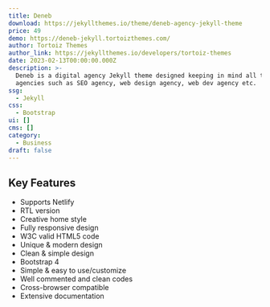 ```yaml
---
title: Deneb
download: https://jekyllthemes.io/theme/deneb-agency-jekyll-theme
price: 49
demo: https://deneb-jekyll.tortoizthemes.com/
author: Tortoiz Themes
author_link: https://jekyllthemes.io/developers/tortoiz-themes
date: 2023-02-13T00:00:00.000Z
description: >-
  Deneb is a digital agency Jekyll theme designed keeping in mind all types of
  agencies such as SEO agency, web design agency, web dev agency etc.
ssg:
  - Jekyll
css:
  - Bootstrap
ui: []
cms: []
category:
  - Business
draft: false
---
```

## Key Features

- Supports Netlify
- RTL version
- Creative home style
- Fully responsive design
- W3C valid HTML5 code
- Unique & modern design
- Clean & simple design
- Bootstrap 4
- Simple & easy to use/customize
- Well commented and clean codes
- Cross-browser compatible
- Extensive documentation
